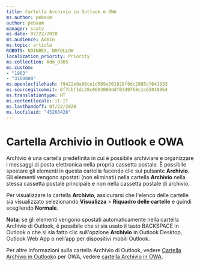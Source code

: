```yaml
---
title: Cartella Archivio in Outlook e OWA
ms.author: pebaum
author: pebaum
manager: scotv
ms.date: 07/22/2020
ms.audience: Admin
ms.topic: article
ROBOTS: NOINDEX, NOFOLLOW
localization_priority: Priority
ms.collection: Adm_O365
ms.custom:
- "1903"
- "3100008"
ms.openlocfilehash: f9422e9a86ce1d589a301828f8dc2885cf641933
ms.sourcegitcommit: 6f7cbf1dc28c0693009ddf03d9768c1c65018964
ms.translationtype: HT
ms.contentlocale: it-IT
ms.lasthandoff: 07/22/2020
ms.locfileid: "45266428"
---
```

# <a name="archive-folder-in-outlook-and-owa"></a>Cartella Archivio in Outlook e OWA

Archivio è una cartella predefinita in cui è possibile archiviare e organizzare i messaggi di posta elettronica nella propria cassetta postale. È possibile spostare gli elementi in questa cartella facendo clic sul pulsante **Archivio**. Gli elementi vengono spostati (non eliminati) nella cartella **Archivio** nella stessa cassetta postale principale e non nella cassetta postale di archivio.

Per visualizzare la cartella **Archivio**, assicurarsi che l'elenco delle cartelle sia visualizzato selezionando  **Visualizza** > **Riquadro delle cartelle**  e quindi scegliendo  **Normale**.

**Nota**: se gli elementi vengono spostati automaticamente nella cartella Archivio di Outlook, è possibile che si sia usato il tasto BACKSPACE in Outlook o che si sia fatto clic sull'opzione **Archivio** in Outlook Desktop, Outlook Web App o nell’app per dispositivi mobili Outlook.

Per altre informazioni sulla cartella Archivio di Outlook, vedere [Cartella Archivio in Outlook](https://support.office.com/article/archive-in-outlook-for-windows-25f75777-3cdc-4c77-9783-5929c7b47028)o per OWA, vedere [cartella Archivio in OWA](https://support.office.com/article/organize-your-inbox-with-archive-sweep-and-other-tools-in-outlook-on-the-web-49b26f63-6399-4b4a-a580-14b9b1efe96d?ui=en-US&rs=en-US&ad=US).